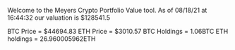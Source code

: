 Welcome to the Meyers Crypto Portfolio Value tool. 
As of 08/18/21 at 16:44:32 our valuation is $128541.5 

BTC Price = $44694.83
 ETH Price = $3010.57
BTC Holdings = 1.06BTC
 ETH holdings = 26.960005962ETH 
